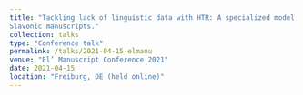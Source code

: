 ```yaml
---
title: "Tackling lack of linguistic data with HTR: A specialized model for the transcription of Serbian Church
Slavonic manuscripts."
collection: talks
type: "Conference talk"
permalink: /talks/2021-04-15-elmanu
venue: "El’ Manuscript Conference 2021"
date: 2021-04-15
location: "Freiburg, DE (held online)"
---
```

